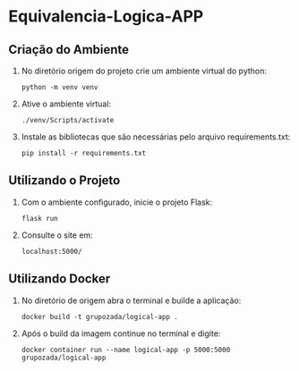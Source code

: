 # Equivalencia-Logica-APP

## Criação do Ambiente

01. No diretório origem do projeto crie um ambiente virtual do python:
    
        python -m venv venv

02. Ative o ambiente virtual:
    
        ./venv/Scripts/activate

03. Instale as bibliotecas que são necessárias pelo arquivo requirements.txt:

        pip install -r requirements.txt

## Utilizando o Projeto

01. Com o ambiente configurado, inicie o projeto Flask:

        flask run

02. Consulte o site em:

        localhost:5000/

## Utilizando Docker

01. No diretório de origem abra o terminal e builde a aplicação:

        
        docker build -t grupozada/logical-app .

02. Após o build da imagem continue no terminal e digite:

        docker container run --name logical-app -p 5000:5000 grupozada/logical-app
